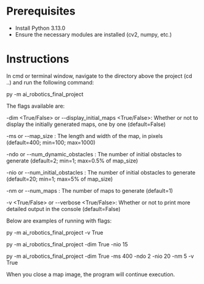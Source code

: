 # Prerequisites

  - Install Python 3.13.0
  - Ensure the necessary modules are installed (cv2, numpy, etc.)

# Instructions

In cmd or terminal window, navigate to the directory above the project (cd ..)
and run the following command:

  py -m ai_robotics_final_project

The flags available are:

  -dim <True/False> or --display_initial_maps <True/False>: Whether or not to display the initially generated maps, one by one (default=False)

  -ms <number> or --map_size <number>: The length and width of the map, in pixels (default=400; min=100; max=1000)

  -ndo <number> or --num_dynamic_obstacles <number>: The number of initial obstacles to generate (default=2; min=1; max=0.5% of map_size)

  -nio <number> or --num_initial_obstacles <number>: The number of initial obstacles to generate (default=20; min=1; max=5% of map_size)

  -nm <number> or --num_maps <number>: The number of maps to generate (default=1)

  -v <True/False> or --verbose <True/False>: Whether or not to print more detailed output in the console (default=False)

Below are examples of running with flags:

  py -m ai_robotics_final_project -v True

  py -m ai_robotics_final_project -dim True -nio 15

  py -m ai_robotics_final_project -dim True -ms 400 -ndo 2 -nio 20 -nm 5 -v True
  

When you close a map image, the program will continue execution.
